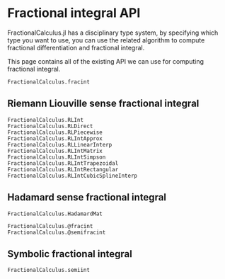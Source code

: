 # Fractional integral API

FractionalCalculus.jl has a disciplinary type system, by specifying which type you want to use, you can use the related algorithm to compute fractional differentiation and fractional integral. 

This page contains all of the existing API we can use for computing fractional integral.

```@docs
FractionalCalculus.fracint
```

## Riemann Liouville sense fractional integral

```@docs
FractionalCalculus.RLInt
FractionalCalculus.RLDirect
FractionalCalculus.RLPiecewise
FractionalCalculus.RLIntApprox
FractionalCalculus.RLLinearInterp
FractionalCalculus.RLIntMatrix
FractionalCalculus.RLIntSimpson
FractionalCalculus.RLIntTrapezoidal
FractionalCalculus.RLIntRectangular
FractionalCalculus.RLIntCubicSplineInterp
```

## Hadamard sense fractional integral

```@dcos
FractionalCalculus.HadamardMat
```

```@docs
FractionalCalculus.@fracint
FractionalCalculus.@semifracint
```

## Symbolic fractional integral

```@docs
FractionalCalculus.semiint
```